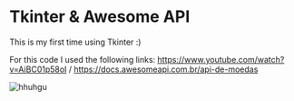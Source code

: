 # Tkinter & Awesome API
This is my first time using Tkinter :)

For this code I used the following links: https://www.youtube.com/watch?v=AiBC01p58oI / https://docs.awesomeapi.com.br/api-de-moedas

![hhuhgu](https://user-images.githubusercontent.com/60902004/126723460-1e099324-cea8-429c-9d6c-00116cb2736f.png)
